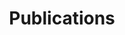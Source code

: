 ---
type: publication
layout: archive
author_profile: true
permalink: /publications/
title: Publications
header:
  og_image: /assets/images/website_feature_image.png
  overlay_image: /assets/images/header-image-3.png
  caption: Copyright © Matthew Burruss
search: true
---